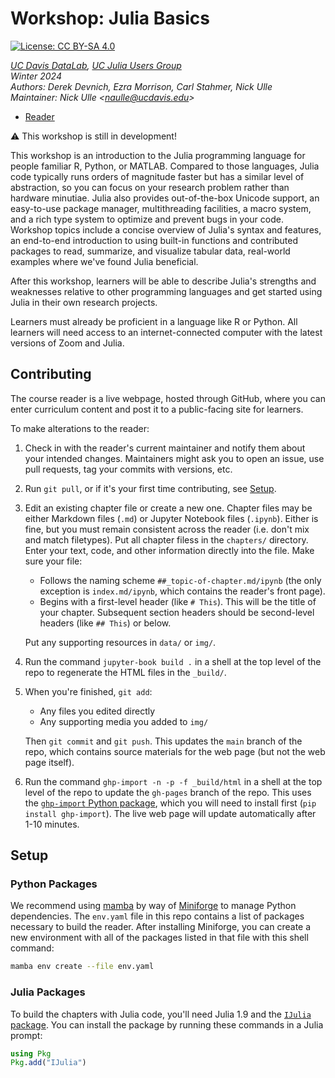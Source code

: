 # Workshop: Julia Basics

[![License: CC BY-SA 4.0](https://img.shields.io/badge/License-CC_BY--SA_4.0-lightgrey.svg)](https://creativecommons.org/licenses/by-sa/4.0/)

_[UC Davis DataLab][datalab], [UC Julia Users Group][ucjug]_  
_Winter 2024_  
_Authors: Derek Devnich, Ezra Morrison, Carl Stahmer, Nick Ulle_  
_Maintainer: Nick Ulle <<naulle@ucdavis.edu>>_  

* [Reader](https://ucdavisdatalab.github.io/workshop_julia_basics/)

<!--
* [Event Page](https://datalab.ucdavis.edu/eventscalendar/YOUR_EVENT/)
-->

[datalab]: https://datalab.ucdavis.edu/
[ucjug]: https://datalab.ucdavis.edu/julia-users-group/

:warning: This workshop is still in development!

This workshop is an introduction to the Julia programming language for people
familiar R, Python, or MATLAB. Compared to those languages, Julia code
typically runs orders of magnitude faster but has a similar level of
abstraction, so you can focus on your research problem rather than hardware
minutiae. Julia also provides out-of-the-box Unicode support, an easy-to-use
package manager, multithreading facilities, a macro system, and a rich type
system to optimize and prevent bugs in your code. Workshop topics include a
concise overview of Julia's syntax and features, an end-to-end introduction to
using built-in functions and contributed packages to read, summarize, and
visualize tabular data, real-world examples where we've found Julia beneficial.

After this workshop, learners will be able to describe Julia's strengths and
weaknesses relative to other programming languages and get started using Julia
in their own research projects.

Learners must already be proficient in a language like R or Python. All
learners will need access to an internet-connected computer with the latest
versions of Zoom and Julia.


## Contributing

The course reader is a live webpage, hosted through GitHub, where you can enter
curriculum content and post it to a public-facing site for learners.

To make alterations to the reader:
	  
1.  Check in with the reader's current maintainer and notify them about your 
    intended changes. Maintainers might ask you to open an issue, use pull 
    requests, tag your commits with versions, etc.

2.  Run `git pull`, or if it's your first time contributing, see
    [Setup](#setup).

3.  Edit an existing chapter file or create a new one. Chapter files may be 
    either Markdown files (`.md`) or Jupyter Notebook files (`.ipynb`). Either 
    is fine, but you must remain consistent across the reader (i.e. don't mix 
    and match filetypes). Put all chapter filess in the `chapters/` directory.
    Enter your text, code, and other information directly into the file. Make 
    sure your file:

    - Follows the naming scheme `##_topic-of-chapter.md/ipynb` (the only 
      exception is `index.md/ipynb`, which contains the reader's front page).
    - Begins with a first-level header (like `# This`). This will be the title
      of your chapter. Subsequent section headers should be second-level
      headers (like `## This`) or below.

    Put any supporting resources in `data/` or `img/`.

4.  Run the command `jupyter-book build .` in a shell at the top level of the
    repo to regenerate the HTML files in the `_build/`.

5.  When you're finished, `git add`:
    - Any files you edited directly
    - Any supporting media you added to `img/`

    Then `git commit` and `git push`. This updates the `main` branch of the
    repo, which contains source materials for the web page (but not the web
    page itself).

6.  Run the command `ghp-import -n -p -f _build/html` in a shell at the top
    level of the repo to update the `gh-pages` branch of the repo. This uses
    the [`ghp-import` Python package][ghp-import], which you will need to
    install first (`pip install ghp-import`). The live web page will update
    automatically after 1-10 minutes.

[ghp-import]: https://github.com/c-w/ghp-import


## Setup

### Python Packages

We recommend using [mamba][] by way of [Miniforge][] to manage Python
dependencies. The `env.yaml` file in this repo contains a list of packages
necessary to build the reader. After installing Miniforge, you can create a new
environment with all of the packages listed in that file with this shell
command:

```sh
mamba env create --file env.yaml
```

[mamba]: https://mamba.readthedocs.io/en/latest/
[miniforge]: https://github.com/conda-forge/miniforge


### Julia Packages

To build the chapters with Julia code, you'll need Julia 1.9 and the [`IJulia`
package][IJulia]. You can install the package by running these commands in a
Julia prompt:

```julia
using Pkg
Pkg.add("IJulia")
```

[IJulia]: https://github.com/JuliaLang/IJulia.jl
